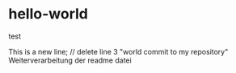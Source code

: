 # hello-world
test


This is a new line; // delete line 3 "world commit  to my repository"
Weiterverarbeitung der readme datei
